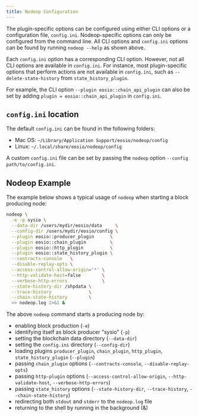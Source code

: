```yaml
---
title: Nodeop Configuration
---
```


The plugin-specific options can be configured using either CLI options or a configuration file, `config.ini`. Nodeop-specific options can only be configured from the command line. All CLI options and `config.ini` options can be found by running `nodeop --help` as shown above.

Each `config.ini` option has a corresponding CLI option. However, not all CLI options are available in `config.ini`. For instance, most plugin-specific options that perform actions are not available in `config.ini`, such as `--delete-state-history` from `state_history_plugin`.

For example, the CLI option `--plugin eosio::chain_api_plugin` can also be set by adding `plugin = eosio::chain_api_plugin` in `config.ini`.

## `config.ini` location

The default `config.ini` can be found in the following folders:
- Mac OS: `~/Library/Application Support/eosio/nodeop/config`
- Linux: `~/.local/share/eosio/nodeop/config`

A custom `config.ini` file can be set by passing the `nodeop` option `--config path/to/config.ini`.

## Nodeop Example

The example below shows a typical usage of `nodeop` when starting a block producing node:

```sh
nodeop \
  -e -p sysio \
  --data-dir /users/mydir/eosio/data     \
  --config-dir /users/mydir/eosio/config \
  --plugin eosio::producer_plugin      \
  --plugin eosio::chain_plugin         \
  --plugin eosio::http_plugin          \
  --plugin eosio::state_history_plugin \
  --contracts-console   \
  --disable-replay-opts \
  --access-control-allow-origin='*' \
  --http-validate-host=false        \
  --verbose-http-errors             \
  --state-history-dir /shpdata \
  --trace-history              \
  --chain-state-history        \
  >> nodeop.log 2>&1 &
```

The above `nodeop` command starts a producing node by:

* enabling block production (`-e`)
* identifying itself as block producer "sysio" (`-p`)
* setting the blockchain data directory (`--data-dir`)
* setting the `config.ini` directory (`--config-dir`)
* loading plugins `producer_plugin`, `chain_plugin`, `http_plugin`, `state_history_plugin` (`--plugin`)
* passing `chain_plugin` options (`--contracts-console`, `--disable-replay-opts`)
* passing `http-plugin` options (`--access-control-allow-origin`, `--http-validate-host`, `--verbose-http-errors`)
* passing `state_history` options (`--state-history-dir`, `--trace-history`, `--chain-state-history`)
* redirecting both `stdout` and `stderr` to the `nodeop.log` file
* returning to the shell by running in the background (&)
